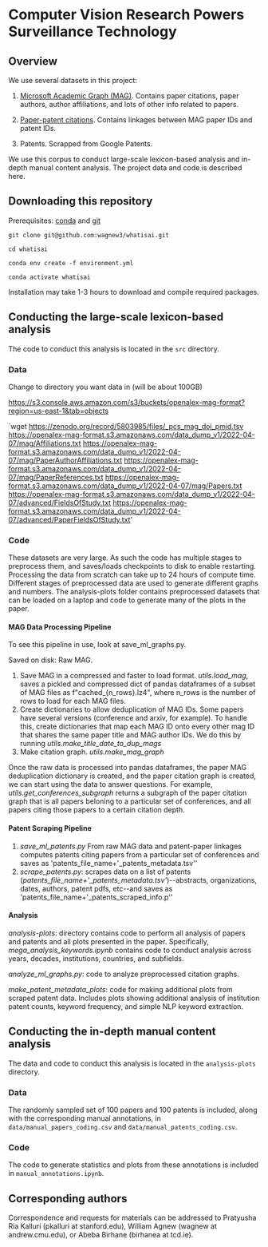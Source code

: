# Computer Vision Research Powers Surveillance Technology

## Overview

We use several datasets in this project:

1) [Microsoft Academic Graph (MAG)](https://www.microsoft.com/en-us/research/project/microsoft-academic-graph/). Contains paper citations, paper authors, author affiliations, and lots of other info related to papers.

2) [Paper-patent citations](https://onlinelibrary.wiley.com/doi/10.1111/jems.12455). Contains linkages between MAG paper IDs and patent IDs.

3) Patents. Scrapped from Google Patents.

We use this corpus to conduct large-scale lexicon-based analysis and in-depth manual content analysis. The project data and code is described here.


## Downloading this repository

Prerequisites: [conda](https://docs.conda.io/projects/conda/en/latest/user-guide/install/index.html) and [git](https://github.com/git-guides/install-git)

`git clone git@github.com:wagnew3/whatisai.git`

`cd whatisai`

`conda env create -f environment.yml`

`conda activate whatisai`

Installation may take 1-3 hours to download and compile required packages.



## Conducting the large-scale lexicon-based analysis
The code to conduct this analysis is located in the `src` directory.

### Data
Change to directory you want data in (will be about 100GB)

https://s3.console.aws.amazon.com/s3/buckets/openalex-mag-format?region=us-east-1&tab=objects

`wget https://zenodo.org/record/5803985/files/_pcs_mag_doi_pmid.tsv
https://openalex-mag-format.s3.amazonaws.com/data_dump_v1/2022-04-07/mag/Affiliations.txt
https://openalex-mag-format.s3.amazonaws.com/data_dump_v1/2022-04-07/mag/PaperAuthorAffiliations.txt
https://openalex-mag-format.s3.amazonaws.com/data_dump_v1/2022-04-07/mag/PaperReferences.txt
https://openalex-mag-format.s3.amazonaws.com/data_dump_v1/2022-04-07/mag/Papers.txt
https://openalex-mag-format.s3.amazonaws.com/data_dump_v1/2022-04-07/advanced/FieldsOfStudy.txt
https://openalex-mag-format.s3.amazonaws.com/data_dump_v1/2022-04-07/advanced/PaperFieldsOfStudy.txt'

### Code

These datasets are very large. As such the code has multiple stages to preprocess them, and saves/loads checkpoints to disk to enable restarting. Processing the data from scratch can take up to 24 hours of compute time. Different stages of preprocessed data are used to generate different graphs and numbers. The analysis-plots folder contains preprocessed datasets that can be loaded on a laptop and code to generate many of the plots in the paper.

#### MAG Data Processing Pipeline
To see this pipeline in use, look at save_ml_graphs.py.

Saved on disk: Raw MAG.
1) Save MAG in a compressed and faster to load format. *utils.load_mag*, saves a pickled and compressed dict of pandas dataframes of a subset of MAG files as f"cached_{n_rows}.lz4", where n_rows is the number of rows to load for each MAG files.
2) Create dictionaries to allow deduplication of MAG IDs. Some papers have several versions (conference and arxiv, for example). To handle this, create dictionaries that map each MAG ID onto every other mag ID that shares the same paper title and MAG author IDs. We do this by running *utils.make_title_date_to_dup_mags*
3) Make citation graph. *utils.make_mag_graph*

Once the raw data is processed into pandas dataframes, the paper MAG deduplication dictionary is created, and the paper citation graph is created, we can start using the data to answer questions. For example, *utils.get_conferences_subgraph* returns a subgraph of the paper citation graph that is all papers beloning to a particular set of conferences, and all papers citing those papers to a certain citation depth.

#### Patent Scraping Pipeline

1) *save_ml_patents.py* From raw MAG data and patent-paper linkages computes patents citing papers from a particular set of conferences and saves as 'patents_file_name+'_patents_metadata.tsv''
2) *scrape_patents.py*: scrapes data on a list of patents (*patents_file_name+'_patents_metadata.tsv'*)--abstracts, organizations, dates, authors, patent pdfs, etc--and saves as 'patents_file_name+'_patents_scraped_info.p''

#### Analysis

*analysis-plots*: directory contains code to perform all analysis of papers and patents and all plots presented in the paper. Specifically, *mega_analysis_keywords.ipynb* contains code to conduct analysis across years, decades, institutions, countries, and subfields.

*analyze_ml_graphs.py*: code to analyze preprocessed citation graphs.

*make_patent_metadata_plots*: code for making additional plots from scraped patent data. Includes plots showing additional analysis of institution patent counts, keyword frequency, and simple NLP keyword extraction.  



## Conducting the in-depth manual content analysis
The data and code to conduct this analysis is located in the `analysis-plots` directory.

### Data
The randomly sampled set of 100 papers and 100 patents is included, along with the corresponding manual annotations, in `data/manual_papers_coding.csv` and  `data/manual_patents_coding.csv`.

### Code
The code to generate statistics and plots from these annotations is included in `manual_annotations.ipynb`.


## Corresponding authors

Correspondence and requests for materials can be addressed to Pratyusha Ria Kalluri (pkalluri at stanford.edu), William Agnew (wagnew at andrew.cmu.edu), or Abeba Birhane (birhanea at tcd.ie).
